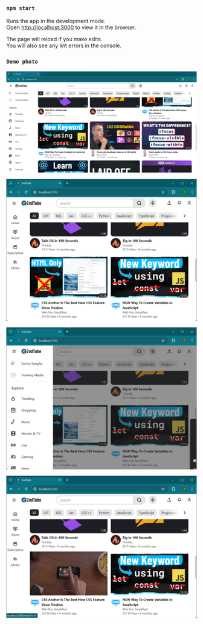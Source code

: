 ### `npm start`

Runs the app in the development mode.\
Open [http://localhost:3000](http://localhost:3000) to view it in the browser.

The page will reload if you make edits.\
You will also see any lint errors in the console.

### `Demo photo`

![alt text](./image_github/image.png)

![alt text](./image_github/image-1.png)

![alt text](./image_github/image-2.png)

![alt text](./image_github/image-3.png)
